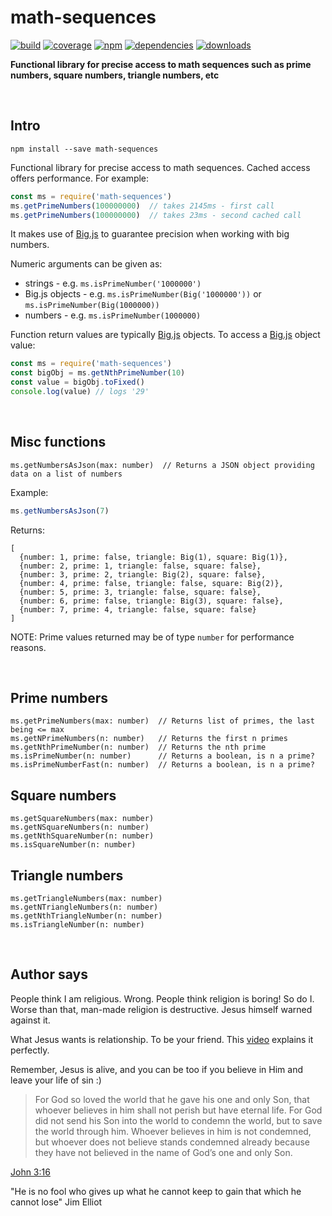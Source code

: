 # math-sequences

[![build](https://img.shields.io/travis/danday74/math-sequences/master.svg?label=linux)](https://travis-ci.org/danday74/math-sequences)
[![coverage](https://coveralls.io/repos/github/danday74/math-sequences/badge.svg)](https://coveralls.io/github/danday74/math-sequences)
[![npm](https://img.shields.io/npm/v/math-sequences.svg)](https://www.npmjs.com/package/math-sequences)
[![dependencies](https://david-dm.org/danday74/math-sequences/status.svg)](https://david-dm.org/danday74/math-sequences)
[![downloads](https://img.shields.io/npm/dm/math-sequences.svg)](https://www.npmjs.com/package/math-sequences)

**Functional library for precise access to math sequences such as prime numbers, square numbers, triangle numbers, etc**





<br>

## Intro

`npm install --save math-sequences`

Functional library for precise access to math sequences. Cached access offers performance. For example:

```javascript 1.7
const ms = require('math-sequences')
ms.getPrimeNumbers(100000000)  // takes 2145ms - first call
ms.getPrimeNumbers(100000000)  // takes 23ms - second cached call
```

It makes use of [Big.js](http://mikemcl.github.io/big.js) to guarantee precision when working with big numbers.

Numeric arguments can be given as:
 
* strings - e.g. `ms.isPrimeNumber('1000000')`
* Big.js objects - e.g. `ms.isPrimeNumber(Big('1000000'))` or `ms.isPrimeNumber(Big(1000000))`
* numbers - e.g. `ms.isPrimeNumber(1000000)`

Function return values are typically [Big.js](http://mikemcl.github.io/big.js) objects. To access a [Big.js](http://mikemcl.github.io/big.js) object value:

```javascript 1.7
const ms = require('math-sequences')
const bigObj = ms.getNthPrimeNumber(10)
const value = bigObj.toFixed()
console.log(value) // logs '29'
```





<br>

## Misc functions

```
ms.getNumbersAsJson(max: number)  // Returns a JSON object providing data on a list of numbers
```

Example:

```javascript 1.7
ms.getNumbersAsJson(7)
```

Returns:

```metadata json
[
  {number: 1, prime: false, triangle: Big(1), square: Big(1)},
  {number: 2, prime: 1, triangle: false, square: false},
  {number: 3, prime: 2, triangle: Big(2), square: false},
  {number: 4, prime: false, triangle: false, square: Big(2)},
  {number: 5, prime: 3, triangle: false, square: false},
  {number: 6, prime: false, triangle: Big(3), square: false},
  {number: 7, prime: 4, triangle: false, square: false}
]
```

NOTE: Prime values returned may be of type `number` for performance reasons.





<br>

## Prime numbers

```
ms.getPrimeNumbers(max: number)  // Returns list of primes, the last being <= max
ms.getNPrimeNumbers(n: number)   // Returns the first n primes
ms.getNthPrimeNumber(n: number)  // Returns the nth prime
ms.isPrimeNumber(n: number)      // Returns a boolean, is n a prime?
ms.isPrimeNumberFast(n: number)  // Returns a boolean, is n a prime?
```

## Square numbers

```
ms.getSquareNumbers(max: number)
ms.getNSquareNumbers(n: number)
ms.getNthSquareNumber(n: number)
ms.isSquareNumber(n: number)
```

## Triangle numbers

```
ms.getTriangleNumbers(max: number)
ms.getNTriangleNumbers(n: number)
ms.getNthTriangleNumber(n: number)
ms.isTriangleNumber(n: number)
```





<br>

## Author says

People think I am religious. Wrong. People think religion is boring! So do I. Worse than that, man-made religion is destructive. Jesus himself warned against it.

What Jesus wants is relationship. To be your friend. This [video](https://www.youtube.com/watch?v=1IAhDGYlpqY) explains it perfectly.

Remember, Jesus is alive, and you can be too if you believe in Him and leave your life of sin :)

> For God so loved the world that he gave his one and only Son, that whoever believes in him shall not perish but have eternal life. For God did not send his Son into the world to condemn the world, but to save the world through him. Whoever believes in him is not condemned, but whoever does not believe stands condemned already because they have not believed in the name of God’s one and only Son.

[John 3:16](https://www.biblegateway.com/passage/?search=John+3%3A16-18&version=NIV)

"He is no fool who gives up what he cannot keep to gain that which he cannot lose" Jim Elliot


